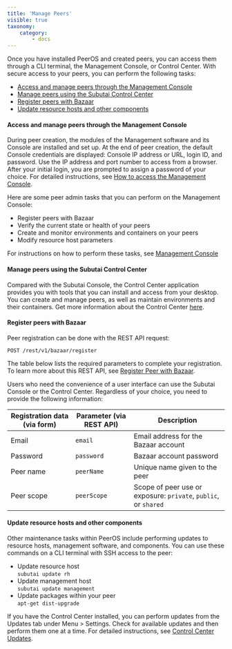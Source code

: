 ```yaml
---
title: 'Manage Peers'
visible: true
taxonomy:
    category:
        - docs
---
```


Once you have installed PeerOS and created peers, you can access them through a CLI terminal, the Management Console, or Control Center. With secure access to your peers, you can perform the following tasks:

* [Access and manage peers through the Management Console](#Access-and-manage-peers)
* [Manage peers using the Subutai Control Center](#Manage-peers-using-Control-Center)
* [Register peers with Bazaar](#Register-peers-with-Bazaar)
* [Update resource hosts and other components](#Update-resource-hosts)

#### <a name="Access-and-manage-peers"></a> Access and manage peers through the Management Console 
During peer creation, the modules of the Management software and its Console are installed and set up. At the end of peer creation, the default Console credentials are displayed: Console IP address or URL, login ID, and password. Use the IP address and port number to access from a browser. After your initial login, you are prompted to assign a password of your choice. For detailed instructions, see [How to access the Management Console](../../../software-components/management-console/console-access).

Here are some peer admin tasks that you can perform on the Management Console:
* Register peers with Bazaar
* Verify the current state or health of your peers
* Create and monitor environments and containers on your peers
* Modify resource host parameters

For instructions on how to perform these tasks, see [Management Console](../../software-components/management-console)

#### <a name="Manage-peers-using-Control-Center"></a> Manage peers using the Subutai Control Center 
Compared with the Subutai Console, the Control Center application provides you with tools that you can install and access from your desktop. You can create and manage peers, as well as maintain environments and their containers. Get more information about the Control Center [here](../../../software-components/control-center). 

#### <a name="Register-peers-with-Bazaar"></a> Register peers with Bazaar
Peer registration can be done with the REST API request:

`POST /rest/v1/bazaar/register`

The table below lists the required parameters to complete your registration. To learn more about this REST API, see [Register Peer with Bazaar](https://github.com/subutai-io/peer-os/wiki/Register-Peer--with--Bazaar).

Users who need the convenience of a user interface can use the Subutai Console or the Control Center. Regardless of your choice, you need to provide the following information:

| Registration data (via form) | Parameter (via REST API) | Description |
|-------|-------|-------|
| Email | `email` | Email address for the Bazaar account |
| Password | `password` | Bazaar account password |
| Peer name | `peerName` | Unique name given to the peer |
| Peer scope | `peerScope` | Scope of peer use or exposure: `private`, `public`, or `shared` |

#### <a name="Update-resource-hosts"></a> Update resource hosts and other components 
Other maintenance tasks within PeerOS include performing updates to resource hosts, management software, and components. You can use these commands on a CLI terminal with SSH access to the peer:

* Update resource host   
  `subutai update rh`
* Update management host   
  `subutai update management`
* Update packages within your peer   
  `apt-get dist-upgrade`

If you have the Control Center installed, you can perform updates from the Updates tab under Menu > Settings. Check for available updates and then perform them one at a time. For detailed instructions, see [Control Center Updates](../../../software-components/control-center/install-update-components).
